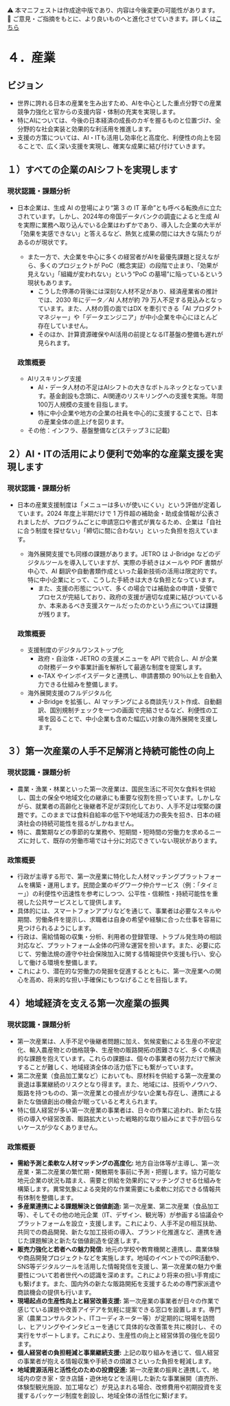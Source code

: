 ⚠️ 本マニフェストは作成途中版であり、内容は今後変更の可能性があります。  
💬 ご意見・ご指摘をもとに、より良いものへと進化させていきます。詳しくは[こちら](README.md#このマニフェスト自身もみんなの知恵を集めて改善していきます)

# ４．産業

## ビジョン

* 世界に誇れる日本の産業を生み出すため、AIを中心とした重点分野での産業競争力強化と官からの支援内容・体制の充実を実現します。  
* 特にAIについては、今後の日本経済の成長のカギを握るものと位置づけ、全分野的な社会実装と効果的な利活用を推進します。  
* 支援の方策については、AI・ITも活用し効率化と高度化、利便性の向上を図ることで、広く深い支援を実現し、確実な成果に結び付けていきます。

## １）すべての企業のAIシフトを実現します

### 現状認識・課題分析

* 日本企業は、生成 AI の登場により“第 3 の IT 革命”とも呼べる転換点に立たされています。しかし、2024年の帝国データバンクの調査によると生成 AI を実際に業務へ取り込んでいる企業はわずかであり、導入した企業の大半が「効果を実感できない」と答えるなど、熱気と成果の間には大きな隔たりがあるのが現状です。  
  * また一方で、大企業を中心に多くの経営者がAIを最優先課題と捉えながら、多くのプロジェクトが PoC（概念実証）の段階で止まり、「効果が見えない」「組織が変われない」という“PoC の墓場”に陥っているという現状もあります。  
    * こうした停滞の背後には深刻な人材不足があり、経済産業省の推計では、2030 年にデータ／AI 人材が約 79 万人不足する見込みとなっています。また、人材の質の面ではDX を牽引できる「AI プロダクトマネジャー」や「データエンジニア」が中小企業を中心にほとんど存在していません。  
    * そのほか、計算資源確保やAI活用の前提となるIT基盤の整備も遅れが見られます。

  ### 政策概要

    * AIリスキリング支援  
      * AI・データ人材の不足はAIシフトの大きなボトルネックとなっています。基金創設も念頭に、AI関連のリスキリングへの支援を実施。年間100万人規模の支援を目指します。  
      * 特に中小企業や地方の企業の社員を中心的に支援することで、日本の産業全体の底上げを図ります。  
    * その他：インフラ、基盤整備など(ステップ３に記載)

## ２）AI・ITの活用により便利で効率的な産業支援を実現します

### 現状認識・課題分析

* 日本の産業支援制度は「メニューは多いが使いにくい」という評価が定着しています。2024 年度上半期だけで 1 万件超の補助金・助成金情報が公表されましたが、プログラムごとに申請窓口や書式が異なるため、企業は「自社に合う制度を探せない」「締切に間に合わない」といった負担を抱えています。  
  * 海外展開支援でも同様の課題があります。JETRO は J-Bridge などのデジタルツールを導入していますが、実際の手続きはメールや PDF 書類が中心で、AI 翻訳や自動書類作成といった最新技術の活用は限定的です。特に中小企業にとって、こうした手続きは大きな負担となっています。  
    * また、支援の形態について、多くの場合では補助金の申請・受領でプロセスが完結しており、政府の支援が適切な成果に結びついているか、本来あるべき支援スケールだったのかという点については課題が残ります。

  ### 政策概要

    * 支援制度のデジタルワンストップ化  
      * 政府・自治体・JETRO の支援メニューを API で統合し、AI が企業の財務データや事業計画を解析して最適な制度を提案します。  
      * e-TAX やインボイスデータと連携し、申請書類の 90％以上を自動入力できる仕組みを整備します。  
    * 海外展開支援のフルデジタル化  
      * J-Bridge を拡張し、AI マッチングによる商談先リスト作成、自動翻訳、国別規制チェックを一つの画面で完結させるなど、利便性の工場を図ることで、中小企業も含めた幅広い対象の海外展開を支援します。

## ３）第一次産業の人手不足解消と持続可能性の向上

### 現状認識・課題分析

*   農業・漁業・林業といった第一次産業は、国民生活に不可欠な食料を供給し、国土の保全や地域文化の継承にも重要な役割を担っています。しかしながら、就業者の高齢化と後継者不足が深刻化しており、人手不足は喫緊の課題です。このままでは食料自給率の低下や地域活力の喪失を招き、日本の経済社会の持続可能性を揺るがしかねません。
*   特に、農繁期などの季節的な業務や、短期間・短時間の労働力を求めるニーズに対して、既存の労働市場では十分に対応できていない現状があります。

### 政策概要

*   行政が主導する形で、第一次産業に特化した人材マッチングプラットフォームを構築・運用します。民間企業のギグワーク仲介サービス（例：「タイミー」）の利便性や迅速性を参考にしつつ、公平性・信頼性・持続可能性を重視した公共サービスとして提供します。
*   具体的には、スマートフォンアプリなどを通じて、事業者は必要なスキルや期間、労働条件を提示し、求職者は自身の希望や経験に合った仕事を容易に見つけられるようにします。
*   行政は、需給情報の収集・分析、利用者の登録管理、トラブル発生時の相談対応など、プラットフォーム全体の円滑な運営を担います。また、必要に応じて、労働法規の遵守や社会保険加入に関する情報提供や支援も行い、安心して働ける環境を整備します。
*   これにより、潜在的な労働力の発掘を促進するとともに、第一次産業への関心を高め、将来的な担い手確保にもつなげることを目指します。

## ４）地域経済を支える第一次産業の振興

### 現状認識・課題分析

*   第一次産業は、人手不足や後継者問題に加え、気候変動による生産の不安定化、輸入農産物との価格競争、生産物の販路開拓の困難さなど、多くの構造的な課題を抱えています。これらの課題は、個々の事業者の努力だけで解決することが難しく、地域経済全体の活力低下にも繋がっています。
*   第二次産業（食品加工業など）においても、原材料を供給する第一次産業の衰退は事業継続のリスクとなり得ます。また、地域には、技術やノウハウ、販路を持つものの、第一次産業との接点が少ない企業も存在し、連携による新たな価値創出の機会が眠っていると考えられます。
*   特に個人経営が多い第一次産業の事業者は、日々の作業に追われ、新たな技術の導入や経営改善、販路拡大といった戦略的な取り組みにまで手が回らないケースが少なくありません。

### 政策概要

*   **需給予測と柔軟な人材マッチングの高度化:** 地方自治体等が主導し、第一次産業・第二次産業の繁忙期・閑散期を事前に予測・把握します。協力可能な地元企業の状況も踏まえ、需要と供給を効果的にマッチングさせる仕組みを構築します。異常気象による突発的な作業需要にも柔軟に対応できる情報共有体制を整備します。
*   **多産業連携による課題解決と価値創造:** 第一次産業、第二次産業（食品加工等）、そしてその他の地元企業（IT、デザイン、観光等）が参画する協議会やプラットフォームを設立・支援します。これにより、人手不足の相互扶助、共同での商品開発、新たな加工技術の導入、ブランド化推進など、連携を通じた課題解決と新たな価値創造を促進します。
*   **販売力強化と若者への魅力発信:** 地元の学校や教育機関と連携し、農業体験や商品開発プロジェクトなどを実施します。地域のイベントでのPR活動や、SNS等デジタルツールを活用した情報発信を支援し、第一次産業の魅力や重要性について若者世代への認識を深めます。これにより将来の担い手育成にも繋げます。また、国内外の新たな販路開拓を支援するための専門家派遣や商談機会の提供も行います。
*   **現場起点の生産性向上と経営改善支援:** 第一次産業の事業者が日々の作業で感じている課題や改善アイデアを気軽に提案できる窓口を設置します。専門家（農業コンサルタント、ITコーディネーター等）が定期的に現場を訪問し、ヒアリングやインタビューを通じて具体的な改善策を共に検討し、その実行をサポートします。これにより、生産性の向上と経営体質の強化を図ります。
*   **個人経営者の負担軽減と事業継続支援:** 上記の取り組みを通じて、個人経営の事業者が抱える情報収集や手続きの煩雑さといった負担を軽減します。
*   **地域資源活用と活性化のための投資促進:** 第一次産業の振興と連携して、地域内の空き家・空き店舗・遊休地などを活用した新たな事業展開（直売所、体験型観光施設、加工場など）が見込まれる場合、改修費用や初期投資を支援するパッケージ制度を創設し、地域全体の活性化に繋げます。